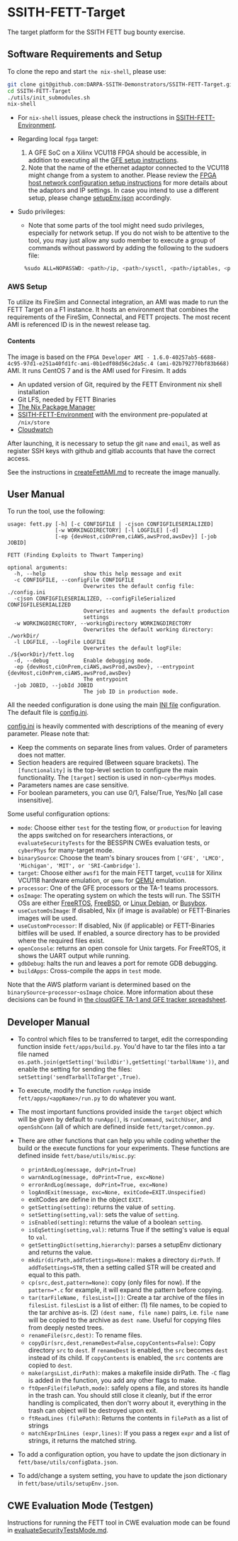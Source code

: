 # SSITH-FETT-Target
The target platform for the SSITH FETT bug bounty exercise.


## Software Requirements and Setup

To clone the repo and start `the nix-shell`, please use:

```bash
git clone git@github.com:DARPA-SSITH-Demonstrators/SSITH-FETT-Target.git
cd SSITH-FETT-Target
./utils/init_submodules.sh
nix-shell
```

* For `nix-shell` issues, please check the instructions in [SSITH-FETT-Environment](https://github.com/DARPA-SSITH-Demonstrators/SSITH-FETT-Environment).   

* Regarding local `fpga` target:   
    1. A GFE SoC on a Xilinx VCU118 FPGA should be accessible, in
  addition to executing all the [GFE setup instructions](https://gitlab-ext.galois.com/ssith/gfe/tree/develop).   
    2. Note that the name of the ethernet adaptor connected to the VCU118 might change from a system to
      another. Please review the [FPGA host network configuration setup
      instructions](https://github.com/DARPA-SSITH-Demonstrators/SSITH-FETT-Docs/blob/develop/CI-CD/HostNetworkSetup.md)
      for more details about the adaptors and IP settings. In case you
      intend to use a different setup, please change
      [setupEnv.json](fett/base/utils/setupEnv.json) accordingly.

* Sudo privileges:
  - Note that some parts of the tool might need sudo privileges, especially for network setup. If you do not wish to be attentive to the tool, you may just allow any sudo member to execute a group of commands without password by adding the following to the sudoers file:
  ```bash
    %sudo ALL=NOPASSWD: <path>/ip, <path>/sysctl, <path>/iptables, <path>/pkill, <path>/kill
  ```

### AWS Setup

To utilize its FireSim and Connectal integration, an AMI was made to run the FETT Target on a F1 instance. It hosts an environment that combines the requirements of the FireSim, Connectal, and FETT projects. The most recent AMI is referenced ID is in the newest release tag.

#### Contents

The image is based on the `FPGA Developer AMI - 1.6.0-40257ab5-6688-4c95-97d1-e251a40fd1fc-ami-0b1edf08d56c2da5c.4 (ami-02b792770bf83b668)` AMI. It runs CentOS 7 and is the AMI used for Firesim. It adds

* An updated version of Git, required by the FETT Environment nix shell installation
* Git LFS, needed by FETT Binaries
* [The Nix Package Manager](https://nixos.org/nix/)
* [SSITH-FETT-Environment](https://github.com/DARPA-SSITH-Demonstrators/SSITH-FETT-Environment) with the environment pre-populated at `/nix/store`
* [Cloudwatch](https://aws.amazon.com/cloudwatch/)

After launching, it is necessary to setup the git `name` and `email`, as well as register SSH keys with github and gitlab accounts that have the correct access.

See the instructions in [createFettAMI.md](./docs/AWS/createFettAMI.md) to recreate the image manually.


## User Manual ##

To run the tool, use the following:
```
usage: fett.py [-h] [-c CONFIGFILE | -cjson CONFIGFILESERIALIZED]
               [-w WORKINGDIRECTORY] [-l LOGFILE] [-d]
               [-ep {devHost,ciOnPrem,ciAWS,awsProd,awsDev}] [-job JOBID]

FETT (Finding Exploits to Thwart Tampering)

optional arguments:
  -h, --help            show this help message and exit
  -c CONFIGFILE, --configFile CONFIGFILE
                        Overwrites the default config file: ./config.ini
  -cjson CONFIGFILESERIALIZED, --configFileSerialized CONFIGFILESERIALIZED
                        Overwrites and augments the default production
                        settings
  -w WORKINGDIRECTORY, --workingDirectory WORKINGDIRECTORY
                        Overwrites the default working directory: ./workDir/
  -l LOGFILE, --logFile LOGFILE
                        Overwrites the default logFile: ./${workDir}/fett.log
  -d, --debug           Enable debugging mode.
  -ep {devHost,ciOnPrem,ciAWS,awsProd,awsDev}, --entrypoint {devHost,ciOnPrem,ciAWS,awsProd,awsDev}
                        The entrypoint
  -job JOBID, --jobId JOBID
                        The job ID in production mode.
```

All the needed configuration is done using the main [INI
file](https://en.wikipedia.org/wiki/INI_file) configuration.  The
default file is [config.ini](./config.ini).

[config.ini](./config.ini) is heavily commented with descriptions of
the meaning of every parameter.  Please note that:
  - Keep the comments on separate lines from values.  Order of
    parameters does not matter.
  - Section headers are required (Between square brackets).  The
    `[functionality]` is the top-level section to configure the main
    functionality. The `[target]` section is used in non-`cyberPhys` modes. 
  - Parameters names are case sensitive.
  - For boolean parameters, you can use 0/1, False/True, Yes/No [all
  case insensitive].

Some useful configuration options:
- `mode`: Choose either `test` for the testing flow, or `production` for leaving the apps switched on for researchers interactions, or `evaluateSecurityTests` for the BESSPIN CWEs evaluation tests, or `cyberPhys` for many-target mode.
- `binarySource`: Choose the team's binary srouces from `['GFE', 'LMCO', 'Michigan', 'MIT', or 'SRI-Cambridge']`.
- `target`: Choose either `awsf1` for the main FETT target, `vcu118` for Xilinx VCU118 hardware
    emulation, or `qemu` for [QEMU](https://www.qemu.org/) emulation.
- `processor`: One of the GFE processors or the TA-1 teams processors.
- `osImage`: The operating system on which the tests will run.  The
    SSITH OSs are either [FreeRTOS](https://www.freertos.org/),
    [FreeBSD](https://www.freebsd.org/), or [Linux Debian](https://www.debian.org/),
    or [Busybox](https://busybox.net/about.html).
- `useCustomOsImage`: If disabled, Nix (if image is available) or FETT-Binaries images will be used.
- `useCustomProcessor`: If disabled, Nix (if applicable) or FETT-Binaries bitfiles will be used. If enabled, a source directory has to be provided where the required files exist.
- `openConsole`: returns an open console for Unix targets. For FreeRTOS, it shows the UART output while running.
- `gdbDebug`: halts the run and leaves a port for remote GDB debugging.
- `buildApps`: Cross-compile the apps in `test` mode.

Note that the AWS platform variant is determined based on the `binarySource`-`processor`-`osImage` choice. More information about these decisions can be found in [the cloudGFE TA-1 and GFE tracker spreadsheet](https://docs.google.com/spreadsheets/d/1J8MSDQS1X0V-wPHiNdCTgu7Pwf8GcgTy91kcn8u9mt0/edit#gid=0).


## Developer Manual ##

- To control which files to be transferred to target, edit the corresponding function inside `fett/apps/build.py`. You'd have to tar the files into a tar file named `os.path.join(getSetting('buildDir'),getSetting('tarballName'))`, and enable the setting for sending the files: `setSetting('sendTarballToTarget',True)`.
- To execute, modify the function `runApp` inside `fett/apps/<appName>/run.py` to do whatever you want. 
- The most important functions provided inside the `target` object which will be given by default to `runApp()`, is `runCommand`, `switchUser`, and `openSshConn` (all of which are defined inside `fett/target/common.py`.
- There are other functions that can help you while coding whether the build or the execute functions for your experiments. These functions are defined inside `fett/base/utils/misc.py`:
    - `printAndLog(message, doPrint=True)`
    - `warnAndLog(message, doPrint=True, exc=None)`
    - `errorAndLog(message, doPrint=True, exc=None)`
    - `logAndExit(message, exc=None, exitCode=EXIT.Unspecified)`
    - exitCodes are define in the object `EXIT`.
    - `getSetting(setting)`: returns the value of `setting`.
    - `setSetting(setting,val)`: sets the value of `setting`.
    - `isEnabled(setting)`: returns the value of a boolean `setting`.
    - `isEqSetting(setting,val)`: returns True if the setting's value is equal to `val`.
    - `getSettingDict(setting,hierarchy)`: parses a setupEnv dictionary and returns the value.
    - `mkdir(dirPath,addToSettings=None)`: makes a directory `dirPath`. If `addToSettings=STR`, then a setting called STR will be created and equal to this path.
    - `cp(src,dest,pattern=None)`: copy (only files for now). If the `pattern=*.c` for example, it will expand the pattern before copying.
    - `tar(tarFileName, filesList=[])`: Create a tar archive of the files in `filesList`. `filesList` is a list of either:
      (1) file names, to be copied to the tar archive as-is. (2) `(dest name, file name)` pairs, i.e. `file name` will be copied to the archive as `dest name`. Useful for copying files from deeply nested trees.
    - `renameFile(src,dest)`: To rename files.
    - `copyDir(src,dest,renameDest=False,copyContents=False)`: Copy directory `src` to `dest`. If `renameDest` is enabled, the `src` becomes `dest` instead of its child. If `copyContents` is enabled, the `src` contents are copied to `dest`.
    - `make(argsList,dirPath)`: makes a makefile inside dirPath. The `-C` flag is added in the function, you add any other flags to make.
    - `ftOpenFile(filePath,mode)`: safely opens a file, and stores its handle in the trash can. You should still close it cleanly, but if the error handling is complicated, then don't worry about it, everything in the trash can object will be destroyed upon exit.
    - `ftReadLines (filePath)`: Returns the contents in `filePath` as a list of strings
    - `matchExprInLines (expr,lines)`: If you pass a regex `expr` and a list of strings, it returns the matched string.

- To add a configuration option, you have to update the json dictionary in `fett/base/utils/configData.json`.
- To add/change a system setting, you have to update the json dictionary in `fett/base/utils/setupEnv.json`.


## CWE Evaluation Mode (Testgen) ##

Instructions for running the FETT tool in CWE evaluation mode can be found in [evaluateSecurityTestsMode.md](docs/cwesEvaluation/evaluateSecurityTestsMode.md).
